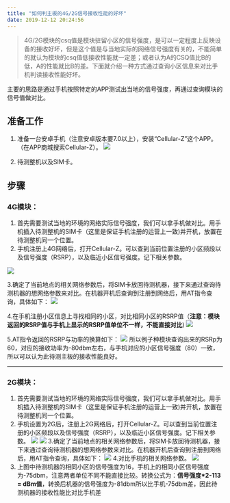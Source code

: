 ```yaml
---
title: "如何判主板的4G/2G信号接收性能的好坏"
date: 2019-12-12 20:24:56
---
```


> 4G/2G模块的csq值是模块驻留小区的信号强度，是可以一定程度上反映设备的接收好坏，但是这个值是与当地实际的网络信号强度有关的，不能简单的就认为模块的csq值低接收性能就一定差；或者认为A的CSQ值比B的低，A的性能就比B的差。下面就介绍一种方式通过查询小区信息来对比手机判读接收性能好坏。

主要的思路是通过手机按照特定的APP测试出当地的信号强度，再通过查询模块的信号值做对比。


## 准备工作
1. 准备一台安卓手机（注意安卓版本要7.0以上），安装“Cellular-Z”这个APP。（在APP商城搜索Cellular-Z）。
![](http://doc.openluat.com/api/static/editormd/php/../uploads/5_24536.png)

1. 待测整机以及SIM卡。

## 步骤

### 4G模块：

1. 首先需要测试当地的环境的网络实际信号强度，我们可以拿手机做对比。用手机插入待测整机的SIM卡（这里是保证手机注册的运营上一致)并开机，放置在待测整机同一个位置。
2. 手机注册上4G网络后，打开Cellular-Z。可以查到当前位置注册的小区频段以及信号强度（RSRP），以及临近小区信号强度。记下相关参数。

![](http://doc.openluat.com/api/static/editormd/php/../uploads/5_28867.png)

3.确定了当前地点的相关网络参数后，将SIM卡放回待测机器，接下来通过查询待测机器的想网络参数来对比。在机器开机后查询到注册到网络后，用AT指令查询，具体如下：
![](http://doc.openluat.com/api/static/editormd/php/../uploads/5_49721.png)

4.在手机注册小区信息上寻找相同的小区，对比相同小区的RSRP值（**注意：模块返回的RSRP值与手机上显示的RSRP值单位不一样，不能直接对比**)
![](http://doc.openluat.com/api/static/editormd/php/../uploads/5_66414.png)

5.AT指令返回的RSRP与功率的换算如下：
![](http://doc.openluat.com/api/static/editormd/php/../uploads/5_58922.png)
所以例子种模块查询出来的RSRp为60，对应的接收功率为-80dbm左右，与手机对应的小区信号强度（80）一致，所以可以认为此待测主板的接收性能良好。

-----

### 2G模块：

1. 首先需要测试当地的环境的网络实际信号强度，我们可以拿手机做对比。用手机插入待测整机的SIM卡（这里是保证手机注册的运营上一致)并开机，放置在待测整机同一个位置。
2. 手机设置为2G后，注册上2G网络后，打开Cellular-Z。可以查到当前位置注册的小区频段以及信号强度（RSRP），以及临近小区信号强度。记下相关参数。
![](http://doc.openluat.com/api/static/editormd/php/../uploads/5_94247.png)
![](http://doc.openluat.com/api/static/editormd/php/../uploads/5_17772.png)
3.确定了当前地点的相关网络参数后，将SIM卡放回待测机器，接下来通过查询待测机器的想网络参数来对比。在机器开机后查询到注册到网络后，用AT指令查询，具体如下：
![](http://doc.openluat.com/api/static/editormd/php/../uploads/5_86791.png)
4.对比手机的相关网络参数。
![](http://doc.openluat.com/api/static/editormd/php/../uploads/5_31119.png)
5. 上图中待测机器的相同小区的信号强度为16，手机上的相同小区信号强度为-75dbm，注意两者单位不同不能直接比较。转换公式为：**信号强度*2-113 = dBm值**，转换后机器的信号强度为-81dbm所以比手机-75dbm差，因此待测机器的接收性能比对比手机差
